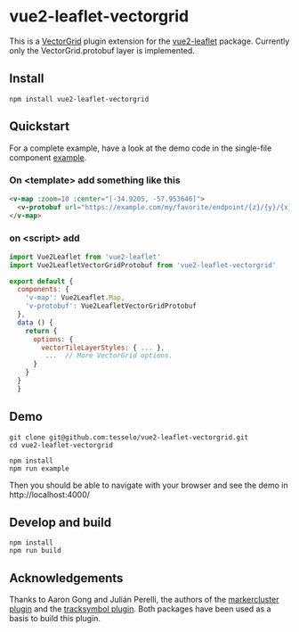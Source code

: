 # vue2-leaflet-vectorgrid

This is a [VectorGrid](https://github.com/Leaflet/Leaflet.VectorGrid) plugin extension for the [vue2-leaflet](https://github.com/KoRiGaN/Vue2Leaflet) package. Currently only the VectorGrid.protobuf layer is implemented.

## Install

    npm install vue2-leaflet-vectorgrid

## Quickstart

For a complete example, have a look at the demo code in the single-file component [example](example/example.vue).

### On &lt;template&gt; add something like this

```html
<v-map :zoom=10 :center="[-34.9205, -57.953646]">
  <v-protobuf url="https://example.com/my/favorite/endpoint/{z}/{y}/{x}.pbf" :options="options"></v-protobuf>
</v-map>
```

### on &lt;script&gt; add

```javascript
import Vue2Leaflet from 'vue2-leaflet'
import Vue2LeafletVectorGridProtobuf from 'vue2-leaflet-vectorgrid'

export default {
  components: {
    'v-map': Vue2Leaflet.Map,
    'v-protobuf': Vue2LeafletVectorGridProtobuf
  },
  data () {
    return {
      options: {
      	vectorTileLayerStyles: { ... },
         ...  // More VectorGrid options.
      }
    }
  }
  }
```
## Demo

    git clone git@github.com:tesselo/vue2-leaflet-vectorgrid.git
    cd vue2-leaflet-vectorgrid

    npm install
    npm run example

Then you should be able to navigate with your browser and see the demo in http://localhost:4000/

## Develop and build

    npm install
    npm run build

## Acknowledgements

Thanks to Aaron Gong and  Julián Perelli, the authors of the [markercluster plugin](https://github.com/jperelli/vue2-leaflet-markercluster) and the [tracksymbol plugin](https://github.com/ais-one/vue2-leaflet-tracksymbol). Both packages have been used as a basis to build this plugin.
